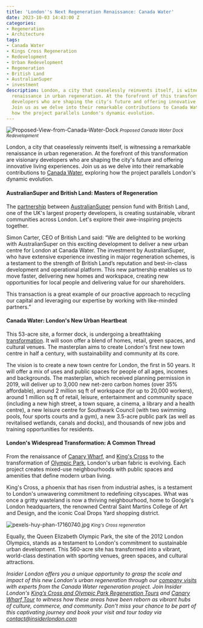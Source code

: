 ```yaml
---
title: 'London''s Next Regeneration Renaissance: Canada Water'
date: 2023-10-03 14:43:00 Z
categories:
- Regeneration
- Architecture
tags:
- Canada Water
- Kings Cross Regeneration
- Redevelopment
- Urban Redevelopment
- Regeneration
- British Land
- AustralianSuper
- investment
description: London, a city that ceaselessly reinvents itself, is witnessing a remarkable
  renaissance in urban regeneration. At the forefront of this transformation are visionary
  developers who are shaping the city's future and offering innovative living experiences.
  Join us as we delve into their remarkable contributions to Canada Water, exploring
  how the project parallels London's dynamic evolution.
---
```


![Proposed-View-from-Canada-Water-Dock](/uploads/Proposed-View-from-Canada-Water-Dock.jpg)
<small><em>Proposed Canada Water Dock Redevelopment</em></small>

London, a city that ceaselessly reinvents itself, is witnessing a remarkable renaissance in urban regeneration. At the forefront of this transformation are visionary developers who are shaping the city's future and offering innovative living experiences. Join us as we delve into their remarkable contributions to [Canada Water](https://www.canadawater.co.uk/), exploring how the project parallels London's dynamic evolution. 

#### AustralianSuper and British Land: Masters of Regeneration

The [partnership](https://www.britishland.com/news/press-releases/british-land-and-australiansuper-announce-new-joint-venture-accelerate-delivery-canada-water-masterplan) between [AustralianSuper](https://www.cityam.com/australian-pension-scheme-gears-up-for-23bn-uk-investment-spree/) pension fund with British Land, one of the UK's largest property developers, is creating sustainable, vibrant communities across London. Let's explore their awe-inspiring projects together.

Simon Carter, CEO of British Land said: “We are delighted to be working with AustralianSuper on this exciting development to deliver a new urban centre for London at Canada Water.  The investment by AustralianSuper, who have extensive experience investing in major regeneration schemes, is a testament to the strength of British Land’s reputation and best-in-class development and operational platform. This new partnership enables us to move faster, delivering new homes and workspace, creating new opportunities for local people and delivering value for our shareholders.

This transaction is a great example of our proactive approach to recycling our capital and leveraging our expertise by working with like-minded partners.” 

#### Canada Water: London's New Urban Heartbeat

This 53-acre site, a former dock, is undergoing a breathtaking [transformation](https://canadawaterdockside.co.uk/). It will soon offer a blend of homes, retail, green spaces, and cultural venues. The masterplan aims to create London's first new town centre in half a century, with sustainability and community at its core.

The vision is to create a new town centre for London, the first in 50 years. It will offer a mix of uses and public spaces for people of all ages, incomes and backgrounds. The masterplan, which received planning permission in 2019, will deliver up to 3,000 new net-zero carbon homes (over 35% affordable), around 2 million sq ft of workspace (for up to 20,000 workers), around 1 million sq ft of retail, leisure, entertainment and community space (including a new high street, a town square, a cinema, a library and a health centre), a new leisure centre for Southwark Council (with two swimming pools, four sports courts and a gym), a new 3.5-acre public park (as well as revitalised wetlands, canals and docks), and thousands of new jobs and training opportunities for residents.


#### London's Widespread Transformation: A Common Thread

From the renaissance of [Canary Wharf](https://group.canarywharf.com/about-us/), and [King's Cross](https://www.kingscross.co.uk/about-the-development) to the transformation of [Olympic Park](https://www.queenelizabetholympicpark.co.uk/about-us/who-we-are), London's urban fabric is evolving. Each project creates mixed-use neighbourhoods with public spaces and amenities that define modern urban living. 

King's Cross, a phoenix that has risen from industrial ashes, is a testament to London's unwavering commitment to redefining cityscapes. What was once a gritty wasteland is now a thriving neighbourhood, home to Google's London headquarters, the renowned Central Saint Martins College of Art and Design, and the iconic Coal Drops Yard shopping district. 

![pexels-huy-phan-17160740.jpg](/uploads/pexels-huy-phan-17160740.jpg)
<small><em>King's Cross regeneration</em></small>

Equally, the Queen Elizabeth Olympic Park, the site of the 2012 London Olympics, stands as a testament to London's commitment to sustainable urban development. This 560-acre site has transformed into a vibrant, world-class destination with sporting venues, green spaces, and cultural attractions.

*Insider London offers you a unique opportunity to grasp the scale and impact of this new London's urban regeneration through our [company visits](https://www.insiderlondon.com/london/company-visits/) with experts from the Canada Water regeneration project. Join Insider London's [King’s Cross and Olympic Park Regeneration Tours](https://www.insiderlondon.com/london/educational-tours/kings-cross-regeneration/) and [Canary Wharf Tour](https://www.insiderlondon.com/london/educational-tours/london-finance-walking-tour/) to witness how these areas have been reborn as vibrant hubs of culture, commerce, and community. Don't miss your chance to be part of this captivating journey and book your visit and tour today via <a href="mailto:contact@insiderlondon.com">contact@insiderlondon.com</a>*